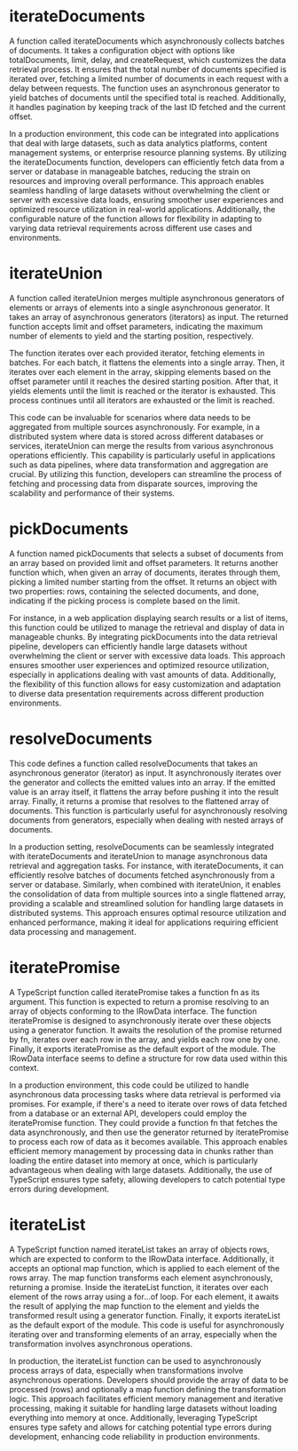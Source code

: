 # iterateDocuments

A function called iterateDocuments which asynchronously collects batches of documents. It takes a configuration object with options like totalDocuments, limit, delay, and createRequest, which customizes the data retrieval process. It ensures that the total number of documents specified is iterated over, fetching a limited number of documents in each request with a delay between requests. The function uses an asynchronous generator to yield batches of documents until the specified total is reached. Additionally, it handles pagination by keeping track of the last ID fetched and the current offset.

In a production environment, this code can be integrated into applications that deal with large datasets, such as data analytics platforms, content management systems, or enterprise resource planning systems. By utilizing the iterateDocuments function, developers can efficiently fetch data from a server or database in manageable batches, reducing the strain on resources and improving overall performance. This approach enables seamless handling of large datasets without overwhelming the client or server with excessive data loads, ensuring smoother user experiences and optimized resource utilization in real-world applications. Additionally, the configurable nature of the function allows for flexibility in adapting to varying data retrieval requirements across different use cases and environments.

# iterateUnion

A function called iterateUnion merges multiple asynchronous generators of elements or arrays of elements into a single asynchronous generator. It takes an array of asynchronous generators (iterators) as input. The returned function accepts limit and offset parameters, indicating the maximum number of elements to yield and the starting position, respectively.

The function iterates over each provided iterator, fetching elements in batches. For each batch, it flattens the elements into a single array. Then, it iterates over each element in the array, skipping elements based on the offset parameter until it reaches the desired starting position. After that, it yields elements until the limit is reached or the iterator is exhausted. This process continues until all iterators are exhausted or the limit is reached.

This code can be invaluable for scenarios where data needs to be aggregated from multiple sources asynchronously. For example, in a distributed system where data is stored across different databases or services, iterateUnion can merge the results from various asynchronous operations efficiently. This capability is particularly useful in applications such as data pipelines, where data transformation and aggregation are crucial. By utilizing this function, developers can streamline the process of fetching and processing data from disparate sources, improving the scalability and performance of their systems.

# pickDocuments

A function named pickDocuments that selects a subset of documents from an array based on provided limit and offset parameters. It returns another function which, when given an array of documents, iterates through them, picking a limited number starting from the offset. It returns an object with two properties: rows, containing the selected documents, and done, indicating if the picking process is complete based on the limit.

For instance, in a web application displaying search results or a list of items, this function could be utilized to manage the retrieval and display of data in manageable chunks. By integrating pickDocuments into the data retrieval pipeline, developers can efficiently handle large datasets without overwhelming the client or server with excessive data loads. This approach ensures smoother user experiences and optimized resource utilization, especially in applications dealing with vast amounts of data. Additionally, the flexibility of this function allows for easy customization and adaptation to diverse data presentation requirements across different production environments.

# resolveDocuments

This code defines a function called resolveDocuments that takes an asynchronous generator (iterator) as input. It asynchronously iterates over the generator and collects the emitted values into an array. If the emitted value is an array itself, it flattens the array before pushing it into the result array. Finally, it returns a promise that resolves to the flattened array of documents. This function is particularly useful for asynchronously resolving documents from generators, especially when dealing with nested arrays of documents.

In a production setting, resolveDocuments can be seamlessly integrated with iterateDocuments and iterateUnion to manage asynchronous data retrieval and aggregation tasks. For instance, with iterateDocuments, it can efficiently resolve batches of documents fetched asynchronously from a server or database. Similarly, when combined with iterateUnion, it enables the consolidation of data from multiple sources into a single flattened array, providing a scalable and streamlined solution for handling large datasets in distributed systems. This approach ensures optimal resource utilization and enhanced performance, making it ideal for applications requiring efficient data processing and management.

# iteratePromise

A TypeScript function called iteratePromise takes a function fn as its argument. This function is expected to return a promise resolving to an array of objects conforming to the IRowData interface. The function iteratePromise is designed to asynchronously iterate over these objects using a generator function. It awaits the resolution of the promise returned by fn, iterates over each row in the array, and yields each row one by one. Finally, it exports iteratePromise as the default export of the module. The IRowData interface seems to define a structure for row data used within this context.

In a production environment, this code could be utilized to handle asynchronous data processing tasks where data retrieval is performed via promises. For example, if there's a need to iterate over rows of data fetched from a database or an external API, developers could employ the iteratePromise function. They could provide a function fn that fetches the data asynchronously, and then use the generator returned by iteratePromise to process each row of data as it becomes available. This approach enables efficient memory management by processing data in chunks rather than loading the entire dataset into memory at once, which is particularly advantageous when dealing with large datasets. Additionally, the use of TypeScript ensures type safety, allowing developers to catch potential type errors during development.

# iterateList

A TypeScript function named iterateList takes an array of objects rows, which are expected to conform to the IRowData interface. Additionally, it accepts an optional map function, which is applied to each element of the rows array. The map function transforms each element asynchronously, returning a promise. Inside the iterateList function, it iterates over each element of the rows array using a for...of loop. For each element, it awaits the result of applying the map function to the element and yields the transformed result using a generator function. Finally, it exports iterateList as the default export of the module. This code is useful for asynchronously iterating over and transforming elements of an array, especially when the transformation involves asynchronous operations.

In production, the iterateList function can be used to asynchronously process arrays of data, especially when transformations involve asynchronous operations. Developers should provide the array of data to be processed (rows) and optionally a map function defining the transformation logic. This approach facilitates efficient memory management and iterative processing, making it suitable for handling large datasets without loading everything into memory at once. Additionally, leveraging TypeScript ensures type safety and allows for catching potential type errors during development, enhancing code reliability in production environments.
